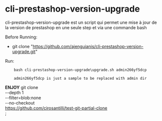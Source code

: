# cli-prestashop-version-upgrade
cli-prestashop-version-upgrade est un script qui permet une mise à jour de la version de prestashop en une seule step et via une commande bash

Before Running:

  - git clone "https://github.com/ajenguianis/cli-prestashop-version-upgrade.git"

Run:

~~~
    bash cli-prestashop-version-upgrade\upgrade.sh admin266yf5dcp
    
    admin266yf5dcp is just a sample to be replaced with admin dir
~~~


**ENJOY**
git clone \
  --depth 1 \
  --filter=blob:none \
  --no-checkout \
  https://github.com/cirosantilli/test-git-partial-clone \
;
